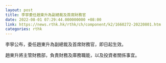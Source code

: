 ```yaml
---
layout: post
title: 李寧委任趙東升為副總裁及首席財務官
date: 2022-08-01 07:29:44.000000000 +08:00
link: https://news.rthk.hk/rthk/ch/component/k2/1660272-20220801.htm
categories: rthk
---
```


李寧公布，委任趙東升為副總裁及首席財務官，即日起生效。

趙東升將主管財務部，負責財務及庫務職能，以及投資者關係事宜。
